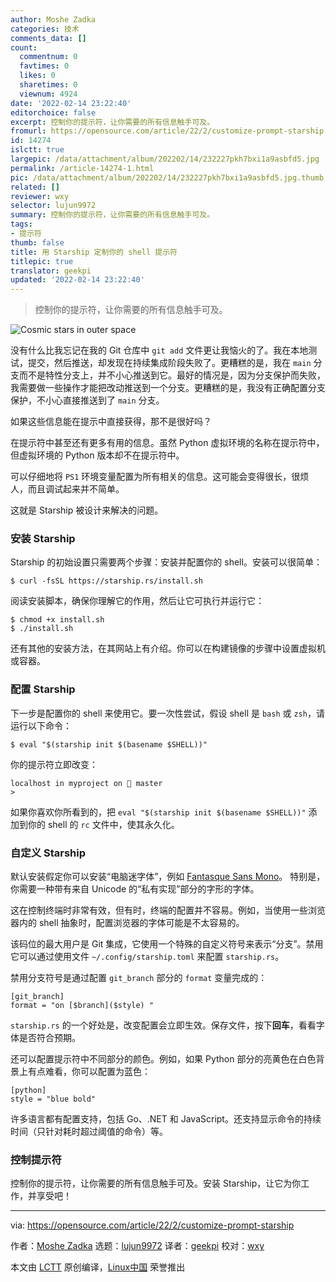 ```yaml
---
author: Moshe Zadka
categories: 技术
comments_data: []
count:
  commentnum: 0
  favtimes: 0
  likes: 0
  sharetimes: 0
  viewnum: 4924
date: '2022-02-14 23:22:40'
editorchoice: false
excerpt: 控制你的提示符，让你需要的所有信息触手可及。
fromurl: https://opensource.com/article/22/2/customize-prompt-starship
id: 14274
islctt: true
largepic: /data/attachment/album/202202/14/232227pkh7bxi1a9asbfd5.jpg
permalink: /article-14274-1.html
pic: /data/attachment/album/202202/14/232227pkh7bxi1a9asbfd5.jpg.thumb.jpg
related: []
reviewer: wxy
selector: lujun9972
summary: 控制你的提示符，让你需要的所有信息触手可及。
tags:
- 提示符
thumb: false
title: 用 Starship 定制你的 shell 提示符
titlepic: true
translator: geekpi
updated: '2022-02-14 23:22:40'
---
```



> 
> 控制你的提示符，让你需要的所有信息触手可及。
> 
> 
> 


![](/data/attachment/album/202202/14/232227pkh7bxi1a9asbfd5.jpg "Cosmic stars in outer space")


没有什么比我忘记在我的 Git 仓库中 `git add` 文件更让我恼火的了。我在本地测试，提交，然后推送，却发现在持续集成阶段失败了。更糟糕的是，我在 `main` 分支而不是特性分支上，并不小心推送到它。最好的情况是，因为分支保护而失败，我需要做一些操作才能把改动推送到一个分支。更糟糕的是，我没有正确配置分支保护，不小心直接推送到了 `main` 分支。


如果这些信息能在提示中直接获得，那不是很好吗？


在提示符中甚至还有更多有用的信息。虽然 Python 虚拟环境的名称在提示符中，但虚拟环境的 Python 版本却不在提示符中。


可以仔细地将 `PS1` 环境变量配置为所有相关的信息。这可能会变得很长，很烦人，而且调试起来并不简单。


这就是 Starship 被设计来解决的问题。


### 安装 Starship


Starship 的初始设置只需要两个步骤：安装并配置你的 shell。安装可以很简单：



```
$ curl -fsSL https://starship.rs/install.sh

```

阅读安装脚本，确保你理解它的作用，然后让它可执行并运行它：



```
$ chmod +x install.sh
$ ./install.sh

```

还有其他的安装方法，在其网站上有介绍。你可以在构建镜像的步骤中设置虚拟机或容器。


### 配置 Starship


下一步是配置你的 shell 来使用它。要一次性尝试，假设 shell 是 `bash` 或 `zsh`，请运行以下命令：



```
$ eval "$(starship init $(basename $SHELL))"

```

你的提示符立即改变：



```
localhost in myproject on  master
>

```

如果你喜欢你所看到的，把 `eval "$(starship init $(basename $SHELL))"` 添加到你的 shell 的 `rc` 文件中，使其永久化。


### 自定义 Starship


默认安装假定你可以安装“电脑迷字体”，例如 [Fantasque Sans Mono](https://github.com/belluzj/fantasque-sans)。 特别是，你需要一种带有来自 Unicode 的“私有实现”部分的字形的字体。


这在控制终端时非常有效，但有时，终端的配置并不容易。例如，当使用一些浏览器内的 shell 抽象时，配置浏览器的字体可能是不太容易的。


该码位的最大用户是 Git 集成，它使用一个特殊的自定义符号来表示“分支”。禁用它可以通过使用文件 `~/.config/starship.toml` 来配置 `starship.rs`。


禁用分支符号是通过配置 `git_branch` 部分的 `format` 变量完成的：



```
[git_branch]
format = "on [$branch]($style) "

```

`starship.rs` 的一个好处是，改变配置会立即生效。保存文件，按下**回车**，看看字体是否符合预期。


还可以配置提示符中不同部分的颜色。例如，如果 Python 部分的亮黄色在白色背景上有点难看，你可以配置为蓝色：



```
[python]
style = "blue bold"

```

许多语言都有配置支持，包括 Go、.NET 和 JavaScript。还支持显示命令的持续时间（只针对耗时超过阈值的命令）等。


### 控制提示符


控制你的提示符，让你需要的所有信息触手可及。安装 Starship，让它为你工作，并享受吧！




---


via: <https://opensource.com/article/22/2/customize-prompt-starship>


作者：[Moshe Zadka](https://opensource.com/users/moshez) 选题：[lujun9972](https://github.com/lujun9972) 译者：[geekpi](https://github.com/geekpi) 校对：[wxy](https://github.com/wxy)


本文由 [LCTT](https://github.com/LCTT/TranslateProject) 原创编译，[Linux中国](https://linux.cn/) 荣誉推出
